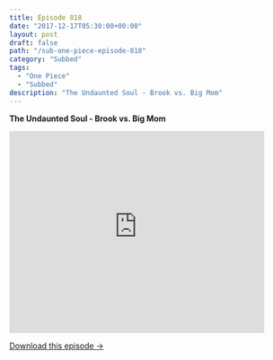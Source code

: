 ```yaml
---
title: Episode 818
date: "2017-12-17T05:30:00+00:00"
layout: post
draft: false
path: "/sub-one-piece-episode-818"
category: "Subbed"
tags:
  - "One Piece"
  - "Subbed"
description: "The Undaunted Soul - Brook vs. Big Mom"
---
```


**The Undaunted Soul - Brook vs. Big Mom**

<iframe width="640" height="360" src="https://www.rapidvideo.com/e/G6FRPH4FLV" frameborder="0" marginwidth=0 marginheight=0 scrolling=no allowfullscreen style="max-width:90%;"></iframe>

<a href="http://ouo.io/qs/eCodkFEQ?s=https://www.rapidvideo.com/d/G6FRPH4FLV" class="styled_a">Download this episode →</a>

